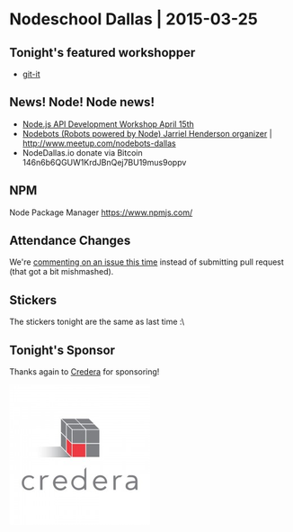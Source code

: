 # Nodeschool Dallas | 2015-03-25

## Tonight's featured workshopper

- [git-it](https://github.com/npm/how-to-npm)

## News! Node! Node news!

- [Node.js API Development Workshop April 15th](https://www.eventbrite.com/e/nodejs-api-development-workshop-tickets-16209353613)
- [Nodebots (Robots powered by Node) Jarriel Henderson organizer](http://nodebots.io/) | http://www.meetup.com/nodebots-dallas
-  NodeDallas.io donate via Bitcoin 146n6b6QGUW1KrdJBnQej7BU19mus9oppv

## NPM
Node Package Manager
https://www.npmjs.com/

## Attendance Changes

We're [commenting on an issue this time](https://github.com/nodeschool/dallas#attendance)
instead of submitting pull request (that got a bit mishmashed).

## Stickers

The stickers tonight are the same as last time :\

## Tonight's Sponsor

Thanks again to [Credera](http://www.credera.com) for sponsoring!

![Credera Logo](../assets/images/credera-logo.jpg)
